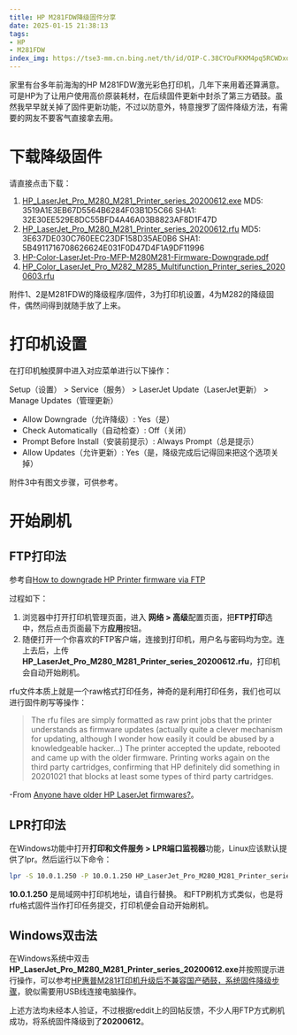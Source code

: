 ```yaml
---
title: HP M281FDW降级固件分享
date: 2025-01-15 21:38:13
tags:
- HP
- M281FDW
index_img: https://tse3-mm.cn.bing.net/th/id/OIP-C.38CYOuFKKM4pq5RCWDxoZAHaHa?w=176&h=180&c=7&r=0&o=5&pid=1.7
---
```

家里有台多年前海淘的HP M281FDW激光彩色打印机，几年下来用着还算满意。可是HP为了让用户使用高价原装耗材，在后续固件更新中封杀了第三方硒鼓。虽然我早早就关掉了固件更新功能，不过以防意外，特意搜罗了固件降级方法，有需要的网友不要客气直接拿去用。

# 下载降级固件
请直接点击下载：

1. [HP_LaserJet_Pro_M280_M281_Printer_series_20200612.exe](m281fdw/HP_LaserJet_Pro_M280_M281_Printer_series_20200612.exe)
MD5: 3519A1E3EB67D5564B6284F03B1D5C66
SHA1: 32E30EE529E8DC55BFD4A46A03B8823AF8D1F47D
2. [HP_LaserJet_Pro_M280_M281_Printer_series_20200612.rfu](m281fdw/HP_LaserJet_Pro_M280_M281_Printer_series_20200612.rfu)
MD5: 3E637DE030C760EEC23DF158D35AE0B6
SHA1: 5B4911716708626624E031F0D47D4F1A9DF11996
3. [HP-Color-LaserJet-Pro-MFP-M280M281-Firmware-Downgrade.pdf](m281fdw/HP-Color-LaserJet-Pro-MFP-M280M281-Firmware-Downgrade.pdf)
4. [HP_Color_LaserJet_Pro_M282_M285_Multifunction_Printer_series_20200603.rfu](m281fdw/HP_Color_LaserJet_Pro_M282_M285_Multifunction_Printer_series_20200603.rfu)

附件1、2是M281FDW的降级程序/固件，3为打印机设置，4为M282的降级固件，偶然间得到就随手放了上来。
# 打印机设置
在打印机触摸屏中进入对应菜单进行以下操作：

Setup（设置） > Service（服务） > LaserJet Update（LaserJet更新） > Manage Updates（管理更新）

* Allow Downgrade（允许降级）: Yes（是）
* Check Automatically（自动检查）: Off（关闭）
* Prompt Before Install（安装前提示）: Always Prompt（总是提示）
* Allow Updates（允许更新）: Yes（是，降级完成后记得回来把这个选项关掉）

附件3中有图文步骤，可供参考。
# 开始刷机
## FTP打印法
参考自[How to downgrade HP Printer firmware via FTP](https://rickscully.com/2020/how-to-downgrade-hp-printer-firmware-via-ftp/)

过程如下：
1. 浏览器中打开打印机管理页面，进入 **网络 > 高级**配置页面，把**FTP打印**选中，然后点击页面最下方**应用**按钮。
2. 随便打开一个你喜欢的FTP客户端，连接到打印机，用户名与密码均为空。连上去后，上传**HP_LaserJet_Pro_M280_M281_Printer_series_20200612.rfu**，打印机会自动开始刷机。

rfu文件本质上就是一个raw格式打印任务，神奇的是利用打印任务，我们也可以进行固件刷写等操作：

> The rfu files are simply formatted as raw print jobs that the printer understands as firmware updates (actually quite a clever mechanism for updating, although I wonder how easily it could be abused by a knowledgeable hacker...) The printer accepted the update, rebooted and came up with the older firmware. Printing works again on the third party cartridges, confirming that HP definitely did something in 20201021 that blocks at least some types of third party cartridges.

-From [Anyone have older HP LaserJet firmwares?](https://www.reddit.com/r/DataHoarder/comments/joznz6/anyone_have_older_hp_laserjet_firmwares/)。
## LPR打印法
在Windows功能中打开**打印和文件服务 > LPR端口监视器**功能，Linux应该默认提供了lpr。然后运行以下命令：
```bash
lpr -S 10.0.1.250 -P 10.0.1.250 HP_LaserJet_Pro_M280_M281_Printer_series_20200612.rfu 
```
**10.0.1.250** 是局域网中打印机地址，请自行替换。
和FTP刷机方式类似，也是将rfu格式固件当作打印任务提交，打印机便会自动开始刷机。
## Windows双击法
在Windows系统中双击**HP_LaserJet_Pro_M280_M281_Printer_series_20200612.exe**并按照提示进行操作，可以参考[HP惠普M281打印机升级后不兼容国产硒鼓，系统固件降级步骤](https://post.smzdm.com/p/a0qkwegr/)，貌似需要用USB线连接电脑操作。

上述方法均未经本人验证，不过根据reddit上的回帖反馈，不少人用FTP方式刷机成功，将系统固件降级到了**20200612**。
